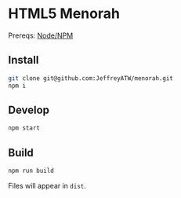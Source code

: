 # HTML5 Menorah

Prereqs: [Node/NPM](https://nodejs.org)

## Install

```sh
git clone git@github.com:JeffreyATW/menorah.git
npm i
```

## Develop

```sh
npm start
```

## Build

```sh
npm run build
```

Files will appear in `dist`.
